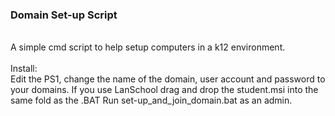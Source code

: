 <h3>Domain Set-up Script</h3>
<br>
A simple cmd script to help setup computers in a k12 environment. 
<br>
<br>
Install:
<br>
Edit the PS1, change the name of the domain, user account and password to your domains. If you use LanSchool drag and drop the student.msi into the same fold as the .BAT Run set-up_and_join_domain.bat as an admin. 
